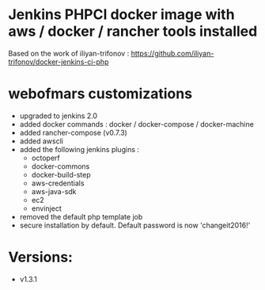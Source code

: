 Jenkins PHPCI docker image with aws / docker / rancher tools installed
================================================================================

Based on the work of iliyan-trifonov :
  https://github.com/iliyan-trifonov/docker-jenkins-ci-php

webofmars customizations
=========================

* upgraded to jenkins 2.0
* added docker commands : docker / docker-compose / docker-machine
* added rancher-compose (v0.7.3)
* added awscli
* added the following jenkins plugins :
  - octoperf
  - docker-commons
  - docker-build-step
  - aws-credentials
  - aws-java-sdk
  - ec2
  - envinject
* removed the default php template job
* secure installation by default. Default password is now 'changeit2016!'

Versions:
==========
  - v1.3.1
